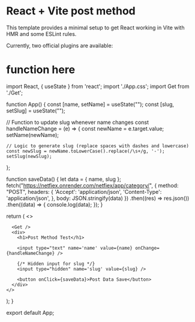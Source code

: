 # React + Vite post method

This template provides a minimal setup to get React working in Vite with HMR and some ESLint rules.

Currently, two official plugins are available:








# function here 
import React, { useState } from 'react';
import './App.css';
import Get from './Get';

function App() {
  const [name, setName] = useState("");
  const [slug, setSlug] = useState("");

  // Function to update slug whenever name changes
  const handleNameChange = (e) => {
    const newName = e.target.value;
    setName(newName);

    // Logic to generate slug (replace spaces with dashes and lowercase)
    const newSlug = newName.toLowerCase().replace(/\s+/g, '-');
    setSlug(newSlug);
  };

  function saveData() {
    let data = { name, slug };
    fetch("https://netfiex.onrender.com/netfiex/app/category/", {
      method: "POST",
      headers: {
        'Accept': 'application/json',
        'Content-Type': 'application/json',
      },
      body: JSON.stringify(data)
    })
      .then((res) => res.json())
      .then((data) => {
        console.log(data);
      });
  }

  return (
    <>

      <Get />
      <div>
        <h1>Post Method Test</h1>

        <input type="text" name='name' value={name} onChange={handleNameChange} />
        
        {/* Hidden input for slug */}
        <input type="hidden" name='slug' value={slug} />

        <button onClick={saveData}>Post Data Save</button>
      </div>
    </>
  );
}

export default App;

